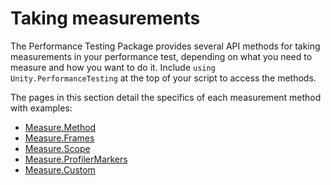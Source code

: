 # Taking measurements

The Performance Testing Package provides several API methods for taking measurements in your performance test, depending
on what you need to measure and how you want to do it. Include `using Unity.PerformanceTesting` at the top of your
script to access the methods.

The pages in this section detail the specifics of each measurement method with examples:

* [Measure.Method](./measure-method.md)
* [Measure.Frames](./measure-frames.md)
* [Measure.Scope](./measure-scope.md)
* [Measure.ProfilerMarkers](./measure-profile-markers.md)
* [Measure.Custom](./measure-custom.md)

